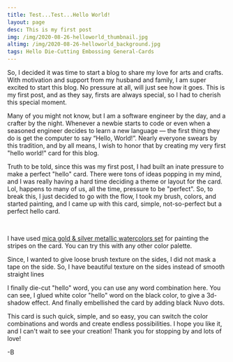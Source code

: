 ```yaml
---
title: Test...Test...Hello World!
layout: page
desc: This is my first post
img: /img/2020-08-26-helloworld_thumbnail.jpg
altimg: /img/2020-08-26-helloworld_background.jpg
tags: Hello Die-Cutting Embossing General-Cards
---
```


So, I decided it was time to start a blog to share my love for arts and crafts. With motivation and support from my husband and family, I am super excited to start this blog. No pressure at all, will just see how it goes. This is my first post, and as they say, firsts are always special, so I had to cherish this special moment.

Many of you might not know, but I am a software engineer by the day, and a crafter by the night. Whenever a newbie starts to code or even when a seasoned engineer decides to learn a new language — the first thing they do is get the computer to say “Hello, World!”. Nearly everyone swears by this tradition, and by all means, I wish to honor that by creating my very first "hello world!" card for this blog.

Truth to be told, since this was my first post, I had built an inate pressure to make a perfect "hello" card. There were tons of ideas popping in my mind, and I was really having a hard time deciding a theme or layout for the card. Lol, happens to many of us, all the time, pressure to be "perfect". So, to break this, I just decided to go with the flow, I took my brush, colors, and started painting, and I came up with this card, simple, not-so-perfect but a perfect hello card.


<img src="/img/lazyload-ph.png" data-src="/img/2020-08-26-helloworld_1.jpg" class="img-fluid mx-auto d-block lazyload" alt="sanfran" />

I have used [mica gold & silver metallic watercolors set](!https://www.amazon.com/Coliro-M600-Watercolor-Metallic-6-Color/dp/B01D081YK8) for painting the stripes on the card. You can try this with any other color palette. 

Since, I wanted to give loose brush texture on the sides, I did not mask a tape on the side. So, I have beautiful texture on the sides instead of smooth straight lines

I finally die-cut "hello" word, you can use any word combination here. You can see, I glued white color "hello" word on the black color, to give a 3d-shadow effect. And finally embellished the card by adding black Nuvo dots.

This card is such quick, simple, and so easy, you can switch the color combinations and words and create endless possibilities. I hope you like it, and I can't wait to see your creation! Thank you for stopping by and lots of love!

-B




